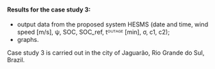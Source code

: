 #### Results for the case study 3:
- output data from the proposed system HESMS (date and time, wind speed [m/s], ψ, SOC, SOC_ref, tᴼᵁᵀᴬᴳᴱ [min], σ, c1, c2);
- graphs.

Case study 3 is carried out in the city of Jaguarão, Rio Grande do Sul, Brazil.

